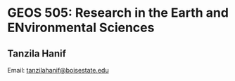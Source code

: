 # GEOS 505: Research in the Earth and ENvironmental Sciences

## Tanzila Hanif

Email: [tanzilahanif@boisestate.edu](mailto:tanzilahanif@boisestate.edu)

